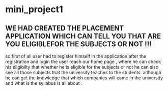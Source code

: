 # mini_project1
## WE HAD CREATED THE PLACEMENT APPLICATION WHICH CAN TELL YOU THAT ARE YOU ELIGIBLEFOR THE SUBJECTS OR NOT !!! 
so first of all user had to register himself in the application
after the registration and login the user reach our home page ,
where he can check his eligibilty that whether he is eligible for the subjects or not he can also see all those subjects that the university teaches to the students.
although he can get the knowledge that which companies will came in the university and what is the syllabus is all about .
